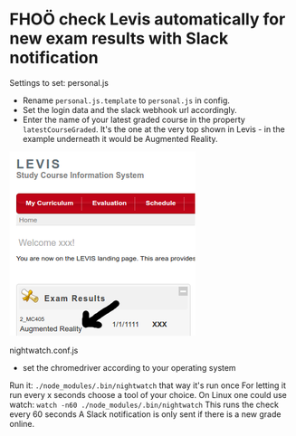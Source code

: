 # FHOÖ check Levis automatically for new exam results with Slack notification

Settings to set:
personal.js
- Rename `personal.js.template` to `personal.js` in config. 
- Set the login data and the slack webhook url accordingly.
- Enter the name of your latest graded course in the property `latestCourseGraded`. It's the one at the very top shown in Levis - in the example underneath it would be Augmented Reality.

![Screenshot](/screenshot.png)


nightwatch.conf.js
- set the chromedriver according to your operating system

Run it:
`./node_modules/.bin/nightwatch`
that way it's run once
For letting it run every x seconds choose a tool of your choice. 
On Linux one could use watch:
`watch -n60 ./node_modules/.bin/nightwatch`
This runs the check every 60 seconds
A Slack notification is only sent if there is a new grade online.
